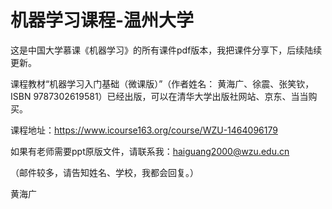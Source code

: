 
# 机器学习课程-温州大学

这是中国大学慕课《机器学习》的所有课件pdf版本，我把课件分享下，后续陆续更新。

课程教材“机器学习入门基础（微课版）”（作者姓名： 黄海广、徐震、张笑钦，ISBN 9787302619581）已经出版，可以在清华大学出版社网站、京东、当当购买。

课程地址：https://www.icourse163.org/course/WZU-1464096179

如果有老师需要ppt原版文件，请联系我：haiguang2000@wzu.edu.cn

（邮件较多，请告知姓名、学校，我都会回复。）

黄海广